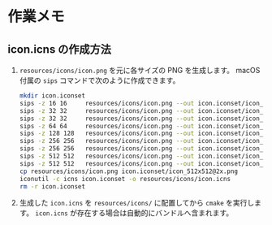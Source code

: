 # 作業メモ

## icon.icns の作成方法

1. `resources/icons/icon.png` を元に各サイズの PNG を生成します。
   macOS 付属の `sips` コマンドで次のように作成できます。
   ```bash
   mkdir icon.iconset
   sips -z 16 16     resources/icons/icon.png --out icon.iconset/icon_16x16.png
   sips -z 32 32     resources/icons/icon.png --out icon.iconset/icon_16x16@2x.png
   sips -z 32 32     resources/icons/icon.png --out icon.iconset/icon_32x32.png
   sips -z 64 64     resources/icons/icon.png --out icon.iconset/icon_32x32@2x.png
   sips -z 128 128   resources/icons/icon.png --out icon.iconset/icon_128x128.png
   sips -z 256 256   resources/icons/icon.png --out icon.iconset/icon_128x128@2x.png
   sips -z 256 256   resources/icons/icon.png --out icon.iconset/icon_256x256.png
   sips -z 512 512   resources/icons/icon.png --out icon.iconset/icon_256x256@2x.png
   sips -z 512 512   resources/icons/icon.png --out icon.iconset/icon_512x512.png
   cp resources/icons/icon.png icon.iconset/icon_512x512@2x.png
   iconutil -c icns icon.iconset -o resources/icons/icon.icns
   rm -r icon.iconset
   ```
2. 生成した `icon.icns` を `resources/icons/` に配置してから `cmake` を実行します。
   `icon.icns` が存在する場合は自動的にバンドルへ含まれます。
